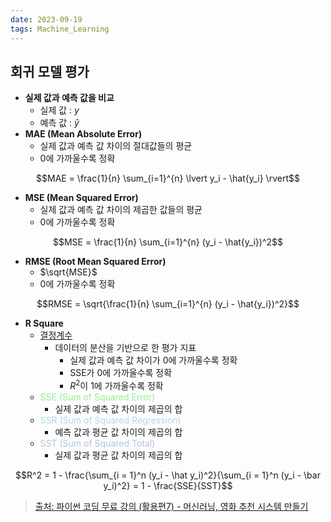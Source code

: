 ```yaml
---
date: 2023-09-19
tags: Machine_Learning
---
```


## 회귀 모델 평가

- **실제 값과 예측 값을 비교**
	- 실제 값 : $y$
	- 예측 값 : $\hat{y}$
- **MAE (Mean Absolute Error)**
	- 실제 값과 예측 값 차이의 절대값들의 평균
	- 0에 가까울수록 정확

$$MAE = \frac{1}{n} \sum_{i=1}^{n} \lvert y_i - \hat{y_i} \rvert$$
- **MSE (Mean Squared Error)**
	- 실제 값과 예측 값 차이의 제곱한 값들의 평균
	- 0에 가까울수록 정확

$$MSE = \frac{1}{n} \sum_{i=1}^{n} (y_i - \hat{y_i})^2$$
- **RMSE (Root Mean Squared Error)**
	- $\sqrt{MSE}$
	- 0에 가까울수록 정확

$$RMSE = \sqrt{\frac{1}{n} \sum_{i=1}^{n} (y_i - \hat{y_i})^2}$$
- **R Square**
	- <u>결정계수</u>
		- 데이터의 분산을 기반으로 한 평가 지표
			- 실제 값과 예측 값 차이가 0에 가까울수록 정확
			- SSE가 0에 가까울수록 정확
			- $R^2$이 1에 가까울수록 정확
	- <span style="color: lightgreen">SSE (Sum of Squared Error)</span>
		- 실제 값과 예측 값 차이의 제곱의 합
	- <span style="color: lightblue">SSR (Sum of Squared Regression)</span>
		- 예측 값과 평균 값 차이의 제곱의 합
	- <span style="color: lightsteelblue">SST (Sum of Squared Total)</span>
		- 실제 값과 평균 값 차이의 제곱의 합

$$R^2 = 1 - \frac{\sum_{i = 1}^n (y_i - \hat y_i)^2}{\sum_{i = 1}^n (y_i - \bar y_i)^2} = 1 - \frac{SSE}{SST}$$ 
> [출처: 파이썬 코딩 무료 강의 (활용편7) - 머신러닝, 영화 추천 시스템 만들기](https://youtu.be/TNcfJHajqJY?si=ftzrziLr5YX2hZq-)